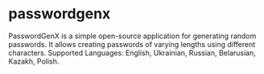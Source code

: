 # passwordgenx
PasswordGenX is a simple open-source application for generating random passwords. It allows creating passwords of varying lengths using different characters.
Supported Languages: English, Ukrainian, Russian, Belarusian, Kazakh, Polish.
